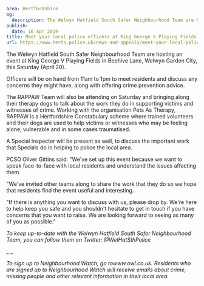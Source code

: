 ```yaml
area: Hertfordshire
og:
  description: The Welwyn Hatfield South Safer Neighbourhood Team are hosting an event at King George V Playing Fields in Beehive Lane, Welwyn Garden City, this Saturday (April 20).
publish:
  date: 16 Apr 2019
title: Meet your local police officers at King George V Playing Fields
url: https://www.herts.police.uk/news-and-appeals/meet-your-local-police-officers-at-king-george-v-playing-fields
```

The Welwyn Hatfield South Safer Neighbourhood Team are hosting an event at King George V Playing Fields in Beehive Lane, Welwyn Garden City, this Saturday (April 20).

Officers will be on hand from 11am to 1pm to meet residents and discuss any concerns they might have, along with offering crime prevention advice.

The RAPPAW Team will also be attending on Saturday and bringing along their therapy dogs to talk about the work they do in supporting victims and witnesses of crime. Working with the organisation Pets As Therapy, RAPPAW is a Hertfordshire Constabulary scheme where trained volunteers and their dogs are used to help victims or witnesses who may be feeling alone, vulnerable and in some cases traumatised.

A Special Inspector will be present as well, to discuss the important work that Specials do in helping to police the local area.

PCSO Oliver Gittins said: "We've set up this event because we want to speak face-to-face with local residents and understand the issues affecting them.

"We've invited other teams along to share the work that they do so we hope that residents find the event useful and interesting.

"If there is anything you want to discuss with us, please drop by. We're here to help keep you safe and you shouldn't hesitate to get in touch if you have concerns that you want to raise. We are looking forward to seeing as many of you as possible."

_To keep up-to-date with the Welwyn Hatfield South Safer Neighbourhood Team, you can follow them on Twitter: @WelHatSthPolice_

_ _

_To sign up to Neighbourhood Watch, go towww.owl.co.uk. Residents who are signed up to Neighbourhood Watch will receive emails about crime, missing people and other relevant information in their local area._
